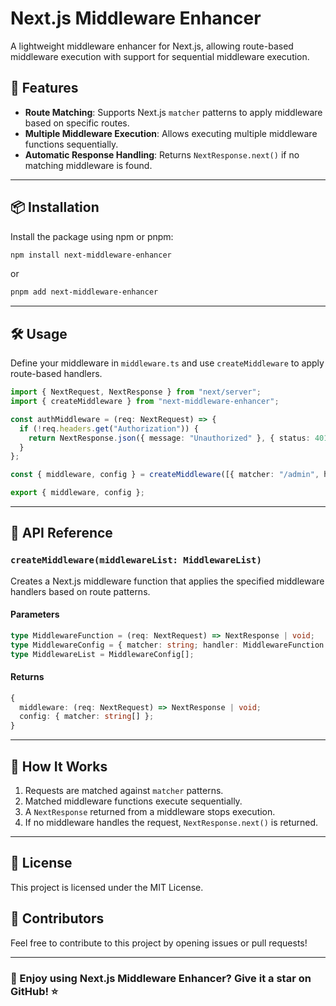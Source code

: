 # Next.js Middleware Enhancer

A lightweight middleware enhancer for Next.js, allowing route-based middleware execution with support for sequential middleware execution.

## 🚀 Features

- **Route Matching**: Supports Next.js `matcher` patterns to apply middleware based on specific routes.
- **Multiple Middleware Execution**: Allows executing multiple middleware functions sequentially.
- **Automatic Response Handling**: Returns `NextResponse.next()` if no matching middleware is found.

---

## 📦 Installation

Install the package using npm or pnpm:

```sh
npm install next-middleware-enhancer
```

or

```sh
pnpm add next-middleware-enhancer
```

---

## 🛠 Usage

Define your middleware in `middleware.ts` and use `createMiddleware` to apply route-based handlers.

```ts
import { NextRequest, NextResponse } from "next/server";
import { createMiddleware } from "next-middleware-enhancer";

const authMiddleware = (req: NextRequest) => {
  if (!req.headers.get("Authorization")) {
    return NextResponse.json({ message: "Unauthorized" }, { status: 401 });
  }
};

const { middleware, config } = createMiddleware([{ matcher: "/admin", handler: authMiddleware }]);

export { middleware, config };
```

---

## 📖 API Reference

### `createMiddleware(middlewareList: MiddlewareList)`

Creates a Next.js middleware function that applies the specified middleware handlers based on route patterns.

#### **Parameters**

```ts
type MiddlewareFunction = (req: NextRequest) => NextResponse | void;
type MiddlewareConfig = { matcher: string; handler: MiddlewareFunction | MiddlewareFunction[] };
type MiddlewareList = MiddlewareConfig[];
```

#### **Returns**

```ts
{
  middleware: (req: NextRequest) => NextResponse | void;
  config: { matcher: string[] };
}
```

---

## 🎯 How It Works

1. Requests are matched against `matcher` patterns.
2. Matched middleware functions execute sequentially.
3. A `NextResponse` returned from a middleware stops execution.
4. If no middleware handles the request, `NextResponse.next()` is returned.

---

## 📝 License

This project is licensed under the MIT License.

## 👥 Contributors

Feel free to contribute to this project by opening issues or pull requests!

---

### **🌟 Enjoy using Next.js Middleware Enhancer? Give it a star on GitHub!** ⭐
